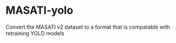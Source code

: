 # MASATI-yolo
Convert the MASATI v2 dataset to a format that is compatable with retraining YOLO models
